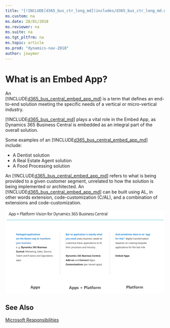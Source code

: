 ```yaml
---
title: "[!INCLUDE[d365_bus_ctr_long_md](includes/d365_bus_ctr_long_md.md)] Embed app overview"
ms.custom: na
ms.date: 28/01/2018
ms.reviewer: na
ms.suite: na
ms.tgt_pltfrm: na
ms.topic: article
ms.prod: "dynamics-nav-2018"
author: jswymer
---
```

# What is an Embed App?  
 
An  
[!INCLUDE[d365_bus_central_embed_app_md](../developer/includes/d365_bus_central_embed_app_md.md)] is a term that defines an end-to-end solution meeting the specific needs of a vertical or micro-vertical industry.  
 
[!INCLUDE[d365_bus_central_md](../developer/includes/d365_bus_central_md.md)] plays a vital role in the Embed App, as Dynamics 365 Business Central is embedded as an integral part of the overall solution.   
 
Some examples of an [!INCLUDE[d365_bus_central_embed_app_md](../developer/includes/d365_bus_central_embed_app_md.md)] include:  
-   A Dentist solution  
-   A Real Estate Agent solution 
-   A Food Processing solution  
 
An [!INCLUDE[d365_bus_central_embed_app_md](../developer/includes/d365_bus_central_embed_app_md.md)] refers to what is being provided to a given customer segment, unrelated to how the solution is being implemented or architected. An [!INCLUDE[d365_bus_central_embed_app_md](../developer/includes/d365_bus_central_embed_app_md.md)] can be built using AL, in other words extension, code-customization (C/AL), and a combination of extensions and code-customization.  

 ![Embed App overview](../media/embed_app_overview.png "Embed App overview")  

## See Also  
 [Microsoft Responsibilities](embed-app-microsoft-responsibilities.md)   

